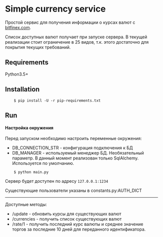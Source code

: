 Simple currency service
===========
Простой сервис для получения информации о курсах валют с [bitfinex.com](https://docs.bitfinex.com/reference).

Cписок доступных валют получает при запуске сервера. В текущей реализации стоит ограничение в 25 видов, т.к. этого достаточно для покрытия текущих требований.


Requirements
------------
Python3.5+


Installation
------------

```shell
    $ pip install -U -r pip-requirements.txt
``` 

Run
---
#### Настройка окружения
Перед запуском необходимо настроить переменные окружения:
* DB_CONNECTION_STR - конфигурация подключения к БД
* DB_MANAGER - используемый менеджер БД. Необязательный параметр. В данный момент реализован только SqlAlchemy. Используется по умолчанию.
```shell
    $ python main.py
```
Сервер будет доступен по адресу `127.0.0.1:1234`

Существующие пользователи указаны в constants.py:AUTH_DICT
***
Доступные методы:
- /update - обновить курсы для существующих валют
- /currencies - получить список существующих валют
- /rate/1 - получить последний курс валюты и среднее значение торгов за последние 10 дней для переданного идентификатора.



